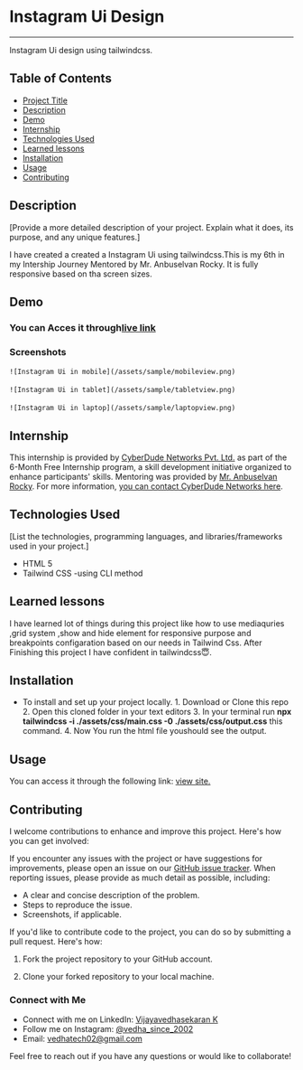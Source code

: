 # Instagram Ui Design
 ---
Instagram Ui design using tailwindcss.

## Table of Contents
- [Project Title](#project-title)
- [Description](#description)
- [Demo](#demo)
- [Internship](#internship)
- [Technologies Used](#technologies-used)
- [Learned lessons](#Learned-lessons)
- [Installation](#installation)
- [Usage](#usage)
- [Contributing](#contributing)


## Description

[Provide a more detailed description of your project. Explain what it does, its purpose, and any unique features.]

I have created a created a Instagram Ui using tailwindcss.This is my 6th in my Intership Journey Mentored by Mr. Anbuselvan Rocky. It is fully responsive based on tha screen sizes.

## Demo

### You can Acces it through[live link](https://vedhatech002.github.io/Instagram-Ui-Tailwind/)

### Screenshots

    ![Instagram Ui in mobile](/assets/sample/mobileview.png)

    ![Instagram Ui in tablet](/assets/sample/tabletview.png) 

    ![Instagram Ui in laptop](/assets/sample/laptopview.png)    


## Internship

This internship is provided by [CyberDude Networks Pvt. Ltd.](https://youtube.com/cyberdudenetworks) as part of the 6-Month Free Internship program, a skill development initiative organized to enhance participants' skills. Mentoring was provided by [Mr. Anbuselvan Rocky](https://instagram.com/anbuselvanrocky). For more information, [you can contact CyberDude Networks here](https://cyberdudenetworks.com).

## Technologies Used

[List the technologies, programming languages, and libraries/frameworks used in your project.]
- HTML 5
- Tailwind CSS
    -using CLI method    

## Learned lessons

 I have learned lot of things during this project like how to use mediaquries ,grid system  ,show and hide element for responsive purpose and breakpoints configaration based on our needs in Tailwind Css. After Finishing this project I have confident in tailwindcss😇. 

## Installation

- To install and set up your project locally.
      1. Download or Clone this repo
      2. Open this cloned folder in your text editors
      3. In your terminal run **npx tailwindcss -i ./assets/css/main.css  -0 ./assets/css/output.css** this command.
      4. Now You run the html file youshould see the output. 


## Usage

You can access it through the following link: [view site.](https://vedhatech002.github.io/Instagram-Ui-Tailwind/)

## Contributing

I welcome contributions to enhance and improve this project. Here's how you can get involved:

If you encounter any issues with the project or have suggestions for improvements, please open an issue on our [GitHub issue tracker](https://github.com/vedhatech002/vedhatech002Cv.git/issues). When reporting issues, please provide as much detail as possible, including:

- A clear and concise description of the problem.
- Steps to reproduce the issue.
- Screenshots, if applicable.

If you'd like to contribute code to the project, you can do so by submitting a pull request. Here's how:

1. Fork the project repository to your GitHub account.

2. Clone your forked repository to your local machine.

### Connect with Me
- Connect with me on LinkedIn: [Vijayavedhasekaran K](www.linkedin.com/in/vijayavedhasekaran002)
- Follow me on Instagram: [@vedha_since_2002](https://www.instagram.com/vedha_since_2002/)
- Email: [vedhatech02@gmail.com](mailto:vedhatech02@gmail.com)

Feel free to reach out if you have any questions or would like to collaborate!

